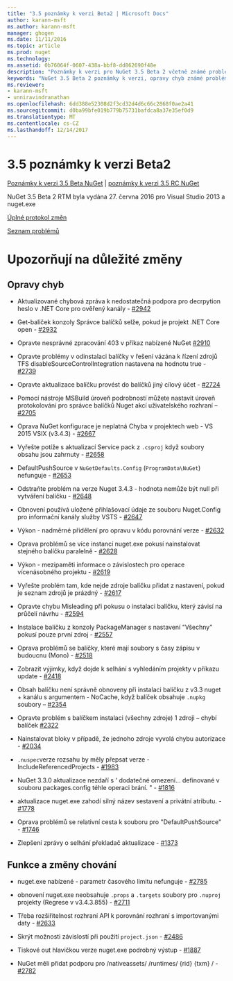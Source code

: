 ```yaml
---
title: "3.5 poznámky k verzi Beta2 | Microsoft Docs"
author: karann-msft
ms.author: karann-msft
manager: ghogen
ms.date: 11/11/2016
ms.topic: article
ms.prod: nuget
ms.technology: 
ms.assetid: 0b76064f-0607-438a-bbf8-dd862690f48e
description: "Poznámky k verzi pro NuGet 3.5 Beta 2 včetně známé problémy, opravy chyb, přidaných funkcí a chcete."
keywords: "NuGet 3.5 Beta 2 poznámky k verzi, opravy chyb známé problémy, přidat funkce, chcete"
ms.reviewer:
- karann-msft
- unniravindranathan
ms.openlocfilehash: 6dd388e52308d2f3cd32d4d6c66c2868f0ae2a41
ms.sourcegitcommit: d0ba99bfe019b779b75731bafdca8a37e35ef0d9
ms.translationtype: MT
ms.contentlocale: cs-CZ
ms.lasthandoff: 12/14/2017
---
```

# <a name="35-beta2-release-notes"></a>3.5 poznámky k verzi Beta2

[Poznámky k verzi 3.5 Beta NuGet](../release-notes/nuget-3.5-Beta.md) | [poznámky k verzi 3.5 RC NuGet](../release-notes/nuget-3.5-RC.md)

NuGet 3.5 Beta 2 RTM byla vydána 27. června 2016 pro Visual Studio 2013 a nuget.exe

[Úplné protokol změn](https://github.com/NuGet/NuGet.Client/compare/release-3.5.0-beta...release-3.5.0-beta2)

[Seznam problémů](https://github.com/Nuget/Home/issues?q=is%3Aissue+milestone%3A%223.5+Beta2%22+is%3Aclosed)

# <a name="notable-changes"></a>Upozorňují na důležité změny

## <a name="bug-fixes"></a>Opravy chyb

* Aktualizované chybová zpráva k nedostatečná podpora pro decrpytion heslo v .NET Core pro ověřený kanály - [#2942](https://github.com/NuGet/Home/issues/2942)

* Get-balíček konzoly Správce balíčků selže, pokud je projekt .NET Core open - [#2932](https://github.com/NuGet/Home/issues/2932)

* Opravte nesprávné zpracování 403 v příkaz nabízené NuGet [#2910](https://github.com/NuGet/Home/issues/2910)

* Opravte problémy v odinstalaci balíčky v řešení vázána k řízení zdrojů TFS disableSourceControlIntegration nastavena na hodnotu true - [#2739](https://github.com/NuGet/Home/issues/2739)

* Opravte aktualizace balíčku provést do balíčků jiný cílový účet - [#2724](https://github.com/NuGet/Home/issues/2724)

* Pomocí nástroje MSBuild úroveň podrobností můžete nastavit úroveň protokolování pro správce balíčků Nuget akcí uživatelského rozhraní – [#2705](https://github.com/NuGet/Home/issues/2705)

* Oprava NuGet konfigurace je neplatná Chyba v projektech web - VS 2015 VSIX (v3.4.3) - [#2667](https://github.com/NuGet/Home/issues/2667)

* Vyřešte potíže s aktualizací Service pack z `.csproj` když soubory obsahu jsou zahrnuty - [#2658](https://github.com/NuGet/Home/issues/2658)

* DefaultPushSource v `NuGetDefaults.Config` (`ProgramData\NuGet`) nefunguje - [#2653](https://github.com/NuGet/Home/issues/2653)

* Odstraňte problém na verze Nuget 3.4.3 - hodnota nemůže být null při vytváření balíčku - [#2648](https://github.com/NuGet/Home/issues/2648)

* Obnovení používá uložené přihlašovací údaje ze souboru Nuget.Config pro informační kanály služby VSTS - [#2647](https://github.com/NuGet/Home/issues/2647)

* Výkon - nadměrné přidělení pro opravu v kódu porovnání verze - [#2632](https://github.com/NuGet/Home/issues/2632)

* Oprava problémů se více instancí nuget.exe pokusí nainstalovat stejného balíčku paralelně - [#2628](https://github.com/NuGet/Home/issues/2628)

* Výkon - mezipaměti informace o závislostech pro operace vícenásobného projektu - [#2619](https://github.com/NuGet/Home/issues/2619)

* Vyřešte problém tam, kde nejde zdroje balíčku přidat z nastavení, pokud je seznam zdrojů je prázdný - [#2617](https://github.com/NuGet/Home/issues/2617)

* Opravte chybu Misleading při pokusu o instalaci balíčku, který závisí na průčelí návrhu - [#2594](https://github.com/NuGet/Home/issues/2594)

* Instalace balíčku z konzoly PackageManager s nastavení "Všechny" pokusí pouze první zdroj - [#2557](https://github.com/NuGet/Home/issues/2557)

* Oprava problémů se balíčky, které mají soubory s časy zápisu v budoucnu (Mono) - [#2518](https://github.com/NuGet/Home/issues/2518)

* Zobrazit výjimky, když dojde k selhání s vyhledáním projekty v příkazu update - [#2418](https://github.com/NuGet/Home/issues/2418)

* Obsah balíčku není správně obnoveny při instalaci balíčku z v3.3 nuget + kanálu s argumentem - NoCache, když balíček obsahuje `.nupkg` soubory – [#2354](https://github.com/NuGet/Home/issues/2354)

* Opravte problém s balíčkem instalaci (všechny zdroje) 1 zdroji – chybí balíček [#2322](https://github.com/NuGet/Home/issues/2322)

* Nainstalovat bloky v případě, že jednoho zdroje vyvolá chybu autorizace - [#2034](https://github.com/NuGet/Home/issues/2034)

* `.nuspec`verze rozsahu by měly přepsat verze - IncludeReferencedProjects - [#1983](https://github.com/NuGet/Home/issues/1983)

* NuGet 3.3.0 aktualizace nezdaří s ' dodatečné omezení... definované v souboru packages.config téhle operaci brání. " - [#1816](https://github.com/NuGet/Home/issues/1816)

* aktualizace nuget.exe zahodí silný název sestavení a privátní atributu. - [#1778](https://github.com/NuGet/Home/issues/1778)

* Oprava problémů se relativní cesta k souboru pro "DefaultPushSource" - [#1746](https://github.com/NuGet/Home/issues/1746)

* Zlepšení zprávy o selhání překladač aktualizace - [#1373](https://github.com/NuGet/Home/issues/1373)

## <a name="features-and-behavior-changes"></a>Funkce a změny chování

* nuget.exe nabízené - parametr časového limitu nefunguje - [#2785](https://github.com/NuGet/Home/issues/2785)

* obnovení nuget.exe neobsahuje `.props` a `.targets` soubory pro `.nuproj` projekty (Regrese v v3.4.3.855) - [#2711](https://github.com/NuGet/Home/issues/2711)

* Třeba rozšiřitelnost rozhraní API k porovnání rozhraní s importovanými daty - [#2633](https://github.com/NuGet/Home/issues/2633)

* Skrýt možnosti závislostí při použití `project.json`  -  [#2486](https://github.com/NuGet/Home/issues/2486)

* Tiskové out hlavičkou verze nuget.exe podrobný výstup - [#1887](https://github.com/NuGet/Home/issues/1887)

* NuGet měli přidat podporu pro /nativeassets/ /runtimes/ {rid} {txm} / - [#2782](https://github.com/NuGet/Home/issues/2782)